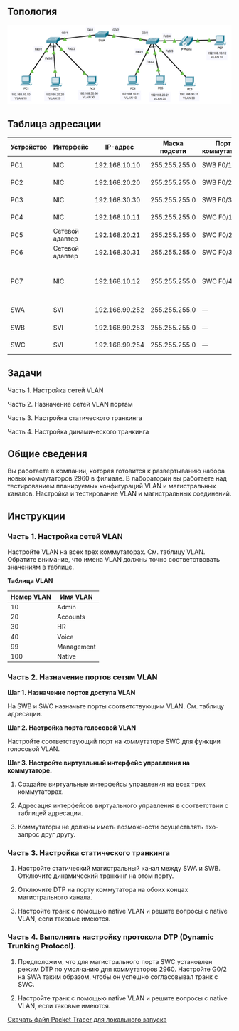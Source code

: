 ## Топология

![](./assets/topology.png)

## Таблица адресации

| Устройство | Интерфейс | IP-адрес | Маска подсети | Порт коммутатора | VLAN |
|---|---|---|---|---|---|
| PC1 | NIC | 192.168.10.10 | 255.255.255.0 | SWB F0/1 | VLAN 10 |
| PC2 | NIC | 192.168.20.20 | 255.255.255.0 | SWB F0/2 | VLAN 20 |
| PC3 | NIC | 192.168.30.30 | 255.255.255.0 | SWB F0/3 | VLAN 30 |
| PC4 | NIC | 192.168.10.11 | 255.255.255.0 | SWC F0/1 | VLAN 10 |
| PC5 | Сетевой адаптер | 192.168.20.21 | 255.255.255.0 | SWC F0/2 | VLAN 20 |
| PC6 | Сетевой адаптер | 192.168.30.31 | 255.255.255.0 | SWC F0/3 | VLAN 30 |
| PC7 | NIC | 192.168.10.12 | 255.255.255.0 | SWC F0/4 | VLAN 10<br>VLAN 40 (Voice) |
| SWA | SVI | 192.168.99.252 | 255.255.255.0 | — | VLAN 99 |
| SWB | SVI | 192.168.99.253 | 255.255.255.0 | — | VLAN 99 |
| SWC | SVI | 192.168.99.254 | 255.255.255.0 | — | VLAN 99 |

## Задачи

Часть 1. Настройка сетей VLAN

Часть 2. Назначение сетей VLAN портам

Часть 3. Настройка статического транкинга

Часть 4. Настройка динамического транкинга

## Общие сведения

Вы работаете в компании, которая готовится к развертыванию набора новых коммутаторов 2960 в филиале. В лаборатории вы работаете над тестированием планируемых конфигураций VLAN и магистральных каналов. Настройка и тестирование VLAN и магистральных соединений.

## Инструкции

### Часть 1. Настройка сетей VLAN

Настройте VLAN на всех трех коммутаторах. См. таблицу VLAN. Обратите внимание, что имена VLAN должны точно соответствовать значениям в таблице.

**Таблица VLAN**

| Номер VLAN | Имя VLAN   |
|------------|------------|
| 10         | Admin      |
| 20         | Accounts   |
| 30         | HR         |
| 40         | Voice      |
| 99         | Management |
| 100        | Native     |

### Часть 2. Назначение портов сетям VLAN

**Шаг 1. Назначение портов доступа VLAN**

На SWB и SWC назначьте порты соответствующим VLAN. См. таблицу адресации.

**Шаг 2. Настройка порта голосовой VLAN**

Настройте соответствующий порт на коммутаторе SWC для функции голосовой VLAN.

**Шаг 3. Настройте виртуальный интерфейс управления на коммутаторе.**

1.  Создайте виртуальные интерфейсы управления на всех трех коммутаторах.

2.  Адресация интерфейсов виртуального управления в соответствии с таблицей адресации.

3.  Коммутаторы не должны иметь возможности осуществлять эхо-запрос друг другу.

### Часть 3. Настройка статического транкинга

1.  Настройте статический магистральный канал между SWA и SWB. Отключите динамический транкинг на этом порту.

2.  Отключите DTP на порту коммутатора на обоих концах магистрального канала.

3.  Настройте транк с помощью native VLAN и решите вопросы с native VLAN, если таковые имеются.

### Часть 4. Выполнить настройку протокола DTP (Dynamic Trunking Protocol).

1.  Предположим, что для магистрального порта SWC установлен режим DTP по умолчанию для коммутаторов 2960. Настройте G0/2 на SWA таким образом, чтобы он успешно согласовывал транк с SWC.

2.  Настройте транк с помощью native VLAN и решите вопросы с native VLAN, если таковые имеются.

[Скачать файл Packet Tracer для локального запуска](./assets/3.6.1-lab.pka)
